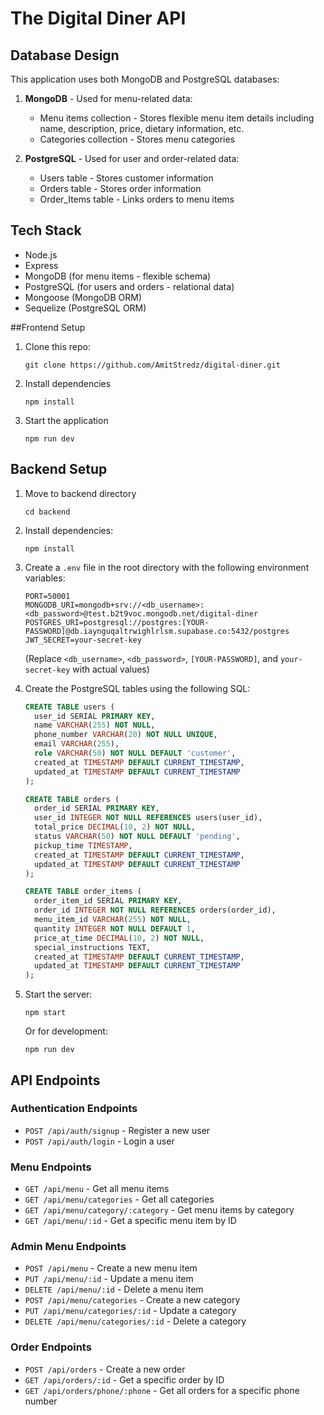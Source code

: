 # The Digital Diner API

## Database Design

This application uses both MongoDB and PostgreSQL databases:

1. **MongoDB** - Used for menu-related data:
   - Menu items collection - Stores flexible menu item details including name, description, price, dietary information, etc.
   - Categories collection - Stores menu categories

2. **PostgreSQL** - Used for user and order-related data:
   - Users table - Stores customer information
   - Orders table - Stores order information
   - Order_Items table - Links orders to menu items

## Tech Stack

- Node.js
- Express
- MongoDB (for menu items - flexible schema)
- PostgreSQL (for users and orders - relational data)
- Mongoose (MongoDB ORM)
- Sequelize (PostgreSQL ORM)

##Frontend Setup
1. Clone this repo: 
    ```
    git clone https://github.com/AmitStredz/digital-diner.git
    ```
2. Install dependencies
    ```
    npm install
    ```
3. Start the application
    ```
    npm run dev
    ```
## Backend Setup

1. Move to backend directory
    ```
    cd backend
    ```
2. Install dependencies:
   ```
   npm install
   ```
3. Create a `.env` file in the root directory with the following environment variables:
   ```
   PORT=50001
   MONGODB_URI=mongodb+srv://<db_username>:<db_password>@test.b2t9voc.mongodb.net/digital-diner
   POSTGRES_URI=postgresql://postgres:[YOUR-PASSWORD]@db.iaynguqaltrwighlrlsm.supabase.co:5432/postgres
   JWT_SECRET=your-secret-key
   ```
   (Replace `<db_username>`, `<db_password>`, `[YOUR-PASSWORD]`, and `your-secret-key` with actual values)

4. Create the PostgreSQL tables using the following SQL:
   ```sql
   CREATE TABLE users (
     user_id SERIAL PRIMARY KEY,
     name VARCHAR(255) NOT NULL,
     phone_number VARCHAR(20) NOT NULL UNIQUE,
     email VARCHAR(255),
     role VARCHAR(50) NOT NULL DEFAULT 'customer',
     created_at TIMESTAMP DEFAULT CURRENT_TIMESTAMP,
     updated_at TIMESTAMP DEFAULT CURRENT_TIMESTAMP
   );

   CREATE TABLE orders (
     order_id SERIAL PRIMARY KEY,
     user_id INTEGER NOT NULL REFERENCES users(user_id),
     total_price DECIMAL(10, 2) NOT NULL,
     status VARCHAR(50) NOT NULL DEFAULT 'pending',
     pickup_time TIMESTAMP,
     created_at TIMESTAMP DEFAULT CURRENT_TIMESTAMP,
     updated_at TIMESTAMP DEFAULT CURRENT_TIMESTAMP
   );

   CREATE TABLE order_items (
     order_item_id SERIAL PRIMARY KEY,
     order_id INTEGER NOT NULL REFERENCES orders(order_id),
     menu_item_id VARCHAR(255) NOT NULL,
     quantity INTEGER NOT NULL DEFAULT 1,
     price_at_time DECIMAL(10, 2) NOT NULL,
     special_instructions TEXT,
     created_at TIMESTAMP DEFAULT CURRENT_TIMESTAMP,
     updated_at TIMESTAMP DEFAULT CURRENT_TIMESTAMP
   );
   ```

5. Start the server:
   ```
   npm start
   ```
   Or for development:
   ```
   npm run dev
   ```

## API Endpoints

### Authentication Endpoints
- `POST /api/auth/signup` - Register a new user
- `POST /api/auth/login` - Login a user

### Menu Endpoints
- `GET /api/menu` - Get all menu items
- `GET /api/menu/categories` - Get all categories
- `GET /api/menu/category/:category` - Get menu items by category
- `GET /api/menu/:id` - Get a specific menu item by ID

### Admin Menu Endpoints
- `POST /api/menu` - Create a new menu item
- `PUT /api/menu/:id` - Update a menu item
- `DELETE /api/menu/:id` - Delete a menu item
- `POST /api/menu/categories` - Create a new category
- `PUT /api/menu/categories/:id` - Update a category
- `DELETE /api/menu/categories/:id` - Delete a category

### Order Endpoints
- `POST /api/orders` - Create a new order
- `GET /api/orders/:id` - Get a specific order by ID
- `GET /api/orders/phone/:phone` - Get all orders for a specific phone number 